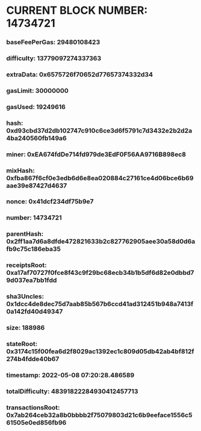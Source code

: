 # CURRENT BLOCK NUMBER: 14734721

### baseFeePerGas: 29480108423
### difficulty: 13779097274337363
### extraData: 0x6575726f70652d77657374332d34
### gasLimit: 30000000
### gasUsed: 19249616
### hash: 0xd93cbd37d2db102747c910c6ce3d6f5791c7d3432e2b2d2a4ba240560fb149a6
### miner: 0xEA674fdDe714fd979de3EdF0F56AA9716B898ec8
### mixHash: 0xfba867f6cf0e3edb6d6e8ea020884c27161ce4d06bce6b69aae39e87427d4637
### nonce: 0x41dcf234df75b9e7
### number: 14734721
### parentHash: 0x2ff1aa7d6a8dfde472821633b2c827762905aee30a58d0d6afb9c75c186eba35
### receiptsRoot: 0xa17af70727f0fce8f43c9f29bc68ecb34b1b5df6d82e0dbbd79d037ea7bb1fdd
### sha3Uncles: 0x1dcc4de8dec75d7aab85b567b6ccd41ad312451b948a7413f0a142fd40d49347
### size: 188986
### stateRoot: 0x3174c15f00fea6d2f8029ac1392ec1c809d05db42ab4bf812f274b4fdde40b67
### timestamp: 2022-05-08 07:20:28.486589
### totalDifficulty: 48391822284930412457713
### transactionsRoot: 0x7ab264ceb32a8b0bbbb2f75079803d21c6b9eeface1556c561505e0ed856fb96
